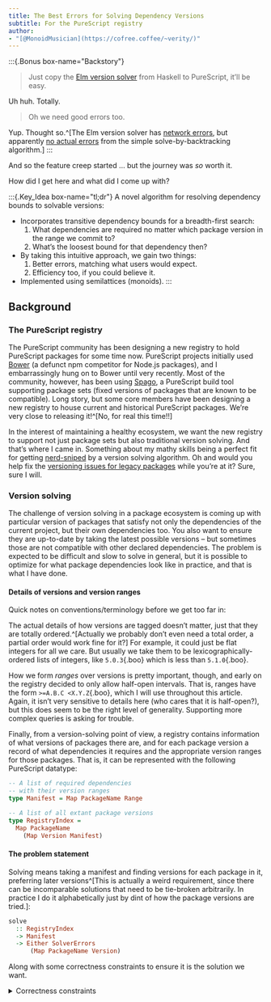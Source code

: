```yaml
---
title: The Best Errors for Solving Dependency Versions
subtitle: For the PureScript registry
author:
- "[@MonoidMusician](https://cofree.coffee/~verity/)"
---
```


:::{.Bonus box-name="Backstory"}
> Just copy the [Elm version solver](https://github.com/elm/compiler/blob/0.19.1/builder/src/Deps/Solver.hs) from Haskell to PureScript, itʼll be easy.

Uh huh. Totally.

> Oh we need good errors too.

Yup. Thought so.^[The Elm version solver has [network errors](https://github.com/elm/compiler/blob/c9aefb6230f5e0bda03205ab0499f6e4af924495/builder/src/Reporting/Exit.hs#L902-L905), but apparently [no actual errors](https://github.com/elm/compiler/blob/c9aefb6230f5e0bda03205ab0499f6e4af924495/builder/src/Deps/Solver.hs#L102) from the simple solve-by-backtracking algorithm.]
:::


And so the feature creep started … but the journey was _so_ worth it.

How did I get here and what did I come up with?

:::{.Key_Idea box-name="tl;dr"}
A novel algorithm for resolving dependency bounds to solvable versions:

- Incorporates transitive dependency bounds for a breadth-first search:
  1. What dependencies are required no matter which package version in the range we commit to?
  2. Whatʼs the loosest bound for that dependency then?
- By taking this intuitive approach, we gain two things:
  1. Better errors, matching what users would expect.
  2. Efficiency too, if you could believe it.
- Implemented using semilattices (monoids).
:::

## Background

### The PureScript registry

The PureScript community has been designing a new registry to hold PureScript packages for some time now.
PureScript projects initially used [Bower](https://bower.io/) (a defunct npm competitor for Node.js packages), and I embarrassingly hung on to Bower until very recently.
Most of the community, however, has been using [Spago](https://github.com/purescript/spago), a PureScript build tool supporting package sets (fixed versions of packages that are known to be compatible).
Long story, but some core members have been designing a new registry to house current and historical PureScript packages.
Weʼre very close to releasing it!^[No, for real this time!!]

In the interest of maintaining a healthy ecosystem, we want the new registry to support not just package sets but also traditional version solving.
And thatʼs where I came in.
Something about my mathy skills being a perfect fit for getting [nerd-sniped](https://xkcd.com/356/) by a version solving algorithm.
Oh and would you help fix the [versioning issues for legacy packages](https://github.com/purescript/registry-dev/pull/580) while youʼre at it?
Sure, sure I will.

### Version solving

The challenge of version solving in a package ecosystem is coming up with particular version of packages that satisfy not only the dependencies of the current project, but their own dependencies too.
You also want to ensure they are up-to-date by taking the latest possible versions – but sometimes those are not compatible with other declared dependencies.
The problem is expected to be difficult and slow to solve in general, but it is possible to optimize for what package dependencies look like in practice, and that is what I have done.

#### Details of versions and version ranges

Quick notes on conventions/terminology before we get too far in:

The actual details of how versions are tagged doesnʼt matter, just that they are totally ordered.^[Actually we probably donʼt even need a total order, a partial order would work fine for it?]
For example, it could just be flat integers for all we care.
But usually we take them to be lexicographically-ordered lists of integers, like `5.0.3`{.boo} which is less than `5.1.0`{.boo}.

How we form _ranges_ over versions is pretty important, though, and early on the registry decided to only allow half-open intervals.
That is, ranges have the form `>=A.B.C <X.Y.Z`{.boo}, which I will use throughout this article.
Again, it isnʼt very sensitive to details here (who cares that it is half-open?), but this does seem to be the right level of generality.
Supporting more complex queries is asking for trouble.

Finally, from a version-solving point of view, a registry contains information of what versions of packages there are, and for each package version a record of what dependencies it requires and the appropriate version ranges for those packages.
That is, it can be represented with the following PureScript datatype:
```haskell
-- A list of required dependencies
-- with their version ranges
type Manifest = Map PackageName Range

-- A list of all extant package versions
type RegistryIndex =
  Map PackageName
    (Map Version Manifest)
```

#### The problem statement

Solving means taking a manifest and finding versions for each package in it, preferring later versions^[This is actually a weird requirement, since there can be incomparable solutions that need to be tie-broken arbitrarily. In practice I do it alphabetically just by dint of how the package versions are tried.]:
```haskell
solve
  :: RegistryIndex
  -> Manifest
  -> Either SolverErrors
      (Map PackageName Version)
```

Along with some correctness constraints to ensure it is the solution we want.

<details class="Details" data-box-name="CSS">
<summary>Correctness constraints</summary>
```haskell
let r :: RegistryIndex
let m :: Manifest
let otherSol :: Map PackageName Version

-- We need the solution to solve the manifest and dependency's requirements
isASolutionFor r m (fromRight (solve r m)) &&
-- There are no strictly better versions to be found
( isASolutionFor r m otherSol
  `implies` isn'tWorseSolutionThan otherSol (fromRight (solve r m))
)
where
satisfies
  :: Map PackageName Version
  -> Map PackageName Range
  -> Boolean
satisfies sol m =
  allWithIndex
    ( \package range ->
        case Map.lookup package sol of
          Nothing -> false
          Just version -> range `includes` version
    )
    m

isASolutionFor
  :: RegistryIndex
  -> Manifest
  -> Map PackageName Version
  -> Boolean
isASolutionFor r m sol = and
  -- All packages received a version
  [ Map.keys m `isSubsetEqOf` Map.keys sol
  -- All solved versions fit into the range
  -- as required in the manifest
  , sol `satisfies` m
  -- All packages have their dependencies satisfied
  , allWithIndex
      ( \package version ->
          case Map.lookup package r >>= Map.lookup version of
            Nothing -> false
            Just deps ->
              sol `satisfies` deps
    )
    sol
  ]

isn'tWorseSolutionThan :: Map PackageName Version -> Map PackageName Version -> Boolean
isn'tWorseSolutionThan other optimal =
  Maps.keys optimal `isSubsetEqOf` Map.keys other
  && not allWithIndex
    ( \package version ->
        case Map.lookup package other of
          Nothing -> true

    )
    optimal
  -- FIXME
```
</details>

#### Dependencies are tricky

In particular, note that dependencies are associated with a particular _version_.
A package _range_ doesnʼt need to have well-defined dependencies at all!

This is something that we forget about when using packages in our day-to-day lives, but an algorithm needs to handle all cases we could throw at it.

## Depth-first backtracking algorithm

As I alluded to in the intro, I started off by copying [Elmʼs version solving algorithm](https://github.com/elm/compiler/blob/0.19.1/builder/src/Deps/Solver.hs).
Itʼs a very simple depth-first backtracking algorithm:

1. Try the latest compatible version of the package in front of you, based on the global requirements
2. Add its dependency ranges to the global requirements^[Since we chose a particular version in the previous step, its dependency ranges are well-defined, just being given in its manifest.]
3. Recursively see if the new global requirements can be solved
4. Backtrack to the next latest version at each failure.

Itʼs easy to see why this is worst-case exponential, and not going to hit fast cases particularly often.
In fact, we expect the problem to remain worst-case exponential, but spoiler: we can do much better in most reasonable cases!

Besides performance, the main obstacle I wrestled with was that it had no errors.
It turns out these are related concerns:
because the algorithm is so naïve, it isnʼt making use of available information to make smart choices, and this would reflect in the errors it could produce.

### Errors for a backtracking algorithm

I discovered that this problem of solving package versions corresponds well to what I have been thinking about in terms of compiler/typechecker errors for the past couple years.
So thereʼs some good lore here on what I believe errors should look like, but thatʼs for another post.

Basically, good errors should be a faithful reflection of the internal logic of the solver.
This is the main hint that performance and errors are linked:
if the solver is trying too many bad options, itʼs going to generate a ton of errors for all of those choices.
These errors are bad because they mainly reflect bad choices of the solver, not necessarily problems with the underlying data (the manifests).
Itʼs only once _every option_ has failed that you know that the underlying manifests were not compatible.
Our goal later, then, will be to reduce the number of choices to make and commit to errors as soon as possible.

The second problem with the errors is that the naïve backtracking does a *lot* of duplicate work, in between choices of packages.
In the worst case scenario, two package versions have the same manifests, so trying them separately will duplicate most of the work!^[
The only difference between two versions of the same package with the same manifests is that some later requirements may constrain that packageʼs range to eliminate one or the other.
]

It is possible to deduplicate errors after the fact, but those heuristics seem complex in general, and there are two problems still:

1. Youʼve already lost the performance associated with the duplicate work, and are spending more time trying to fix it
2. You might as well write the algorithm to incorporate the deduplication in the first place!!

There are some existing approaches to increase sharing/reduce duplicate work, in the context of general constraint solving and more particularly version solving with these type of bounds.
I briefly glanced at them, but they donʼt seem to address the heart of the issue like my algorithm does.

#### Algebraic errors

In a solver algorithm, we write programs in terms of some error monad.
The backtracking algorithm essentially corresponds to a complicated Boolean expression, a tree of various constraints joined with conjunction and disjunction.
Thinking of it as `Applicative`{.haskell}+`Alternative`{.haskell}, we see that `<*>`{.haskell} corresponds to conjunction `&&`{.haskell} and `<|>`{.haskell} corresponds to disjunction `||`{.haskell}.

```boo
console >=5.0.0 <6.0.0

(console == 5.0.0 && prelude >=5.0.0 <6.0.0)
|| (console == 5.0.1 && prelude >=5.0.1 <6.0.0)
```

An error, then, is some kind of proof that the Boolean always evaluates to false.
SAT solvers have done a great job of doing this in the general case.
And you can think a bit about what this means.

In addition to the literal Boolean clauses, we want the errors to record some additional metboota about where they came from: particular manifests and the current manifest we are trying to solve.

### Drawbacks of depth-first

However, we can only do so much: we remain limited to the logic of the algorithm.
With a depth-first algorithm in particular, the errors donʼt convey the global picture that the user is looking for.

I mean, you _can_ report these kinds of Boolean clause errors, but they are so confusing that you might as well just throw up your hands and say “I tried something and it didnʼt work.”
Thatʼs all the user would get from the errors anyways, since thatʼs really all the algorithm did:
It started with an essentially random package, committed to a version of it immediately, tried other things as a consequence, and eventually reported that nothing worked.

So, since my goal was better errors, [my next idea](https://github.com/purescript/registry-dev/pull/496#issuecomment-1225145757) was to try to patch it to _run_ the depth-first backtracking algorithm, but create a post-mortem analysis to _report_ more sensible errors.
For example, from the Boolean algebra perspective, you can do basic tricks to factor out common sub-expressions.^[Foreshadowing …]

I couldnʼt bring myself to write that.
So I just wrote a novel breadth-first algorithm.

I spent a significant chunk of time writing it.
I spent several weekends debugging its performance.

And the results are amazing.

## My breadth-first algorithm

Hereʼs where I admit my biggest weakness: prior art.
I have a great difficulty reading existing research on some topics.
Especially when the problem is so obviously begging for a nice solution like this!
Itʼs easier to work out the details for myself to be honest.
And then blog about it so that people who are _not_ like me learn what I have done.
(Apologies to those who are like me who will never read this and perhaps reinvent it. Godspeed.)

I spent a couple months designing a whole new algorithm from scratch.
The basic idea is that we gather as much information we can before committing to any versions.
This is done through the use of what I have coined as [quasi-transitive dependencies](#intuitive-foundations-quasi-transitive-dependencies).

:::{.Details box-name="Overview"}
The main steps are:

1. Load the slice of the registry index that we care about: package versions that are transitively reachable from the package ranges mentioned in the current manifest.
2. Gather information about _quasi-transitive_ dependencies for manifests in the registry as well as the current manifest we are solving, looping until there is no more obvious information to discover.
3. Check if the requirements have hit an error in the requirements already.
4. If not, check if we have solved it: do all the latest versions of requirements work as a solution?
5. Only as a last resort do we succumb to picking a package and recursively solving each of its versions, starting from the latest.

Note that the quasi-transitive dependencies check essentially commits to unique versions immediately, so by the time we reach step 5 we know that there are at least two possible versions of some dependency and are forced to commit to one to make progress.
It turns out that in practice, we already hit errors before we have to do that, so weʼve avoided the worst of the exponential blowup!

You can [read these steps in the code directly](https://github.com/purescript/registry-dev/blob/30a88ac7bd48a73bb2bcf9240b20b09a713ee0b9/lib/src/Solver.purs#L249-L289).
:::

### Intuitive foundations: quasi-transitive dependencies

Recall what I said in [dependencies are tricky]: “A package _range_ doesnʼt need to have well-defined dependencies at all!”
Oh – but they often _do_ in practice.

If we can get extra knowledge about requirements before committing to any particular versions,
we have a chance at implementing some sort of breadth-first search.

How much extra knowledge we obtain depends on how packages treat their dependency bounds in the registry.
In the case of how PureScript packages tend to bound dependencies, it turns out to be a lot of knowledge.
This is because most stable PureScript libraries update with each breaking compiler release and depend on the corresponding major version range of `prelude` and various other core packages.
Since a lot of versions move in lockstep, it is pretty safe to assign loose dependencies to a package range and even reach for further transitive dependencies.

In general, when bumping minor and patch versions, packages tend to keep the same list of dependencies at similar version ranges.
Things are a bit more chaotic between major versions, but it is rarer that packages allowed different major versions in their manifests in the first place, and so there is some semblance of continuity.

Now we need to use this to our advantage:

:::Key_Idea
The idea is that we come up with _quasi-transitive dependencies_ for a package range – a lower bound of the absolutely necessary requirements that follow from a package _range_ being required.

There are two rules here:

1. If a package is not required by all versions in the range, we cannot say it is required overall.
2. When it _is_ depended on by all versions in a range, we take the loosest bounds we see: the lowest lower bound and the greatest upper bound.
:::

It turns out that we can formulate this rule as a [semigroup instance](https://pursuit.purescript.org/packages/purescript-functors/5.0.0/docs/Data.Functor.App#v:semigroupApp) that applies the logic for us to a collection of manifests:
```haskell
instance Semigroup (App (Map PackageName) Loose) where
  append (App m1) (App m2) = append <$> m1 <*> m2

foldMap1
  :: NonEmptyArray (App (Map PackageName) Loose)
  -> App (Map PackageName) Loose

instance Coercible Manifest (App (Map PackageName) Loose)
```

Note that this is in fact not a monoid: [`Map`{.haskell}](https://pursuit.purescript.org/packages/purescript-ordered-collections/docs/Data.Map#t:Map) only has an [`Apply`{.haskell}](https://pursuit.purescript.org/packages/purescript-prelude/docs/Control.Apply#t:Apply) instance (which gives the `<*>`{.haskell} operator to merge common keys), not [`Applicative`{.haskell}](https://pursuit.purescript.org/packages/purescript-prelude/docs/Control.Applicative#t:Applicative) (which would give `pure`{.haskell} but does not make sense for `Map`{.haskell} since it would have to contain _all_ keys!).

As a further optimization, while we are checking package versions, we may discard those that do not solve due to an obvious conflict.
This may seem strange: In the PureScript registry, each package will solve individually, we check that on upload.
But given the additional constraints of a particular manifest we are solving, we may end up with conflicts against various package versions that are incompatible with the global requirements, especially as we continue to aggregate quasi-transitive dependencies.

```haskell
-- | We record what dependency ranges are required no matter which version
-- | of the package we pick from the registry. That is, we report the loosest
-- | bounds when all packages report a bound for it. By filling in transitive
-- | dependencies on the registry itself, then, these bounds become more
-- | accurate.
-- |
-- | Also note that removing the redundant requirements via `addFrom` is safe
-- | with the assumptions here: if one local requirement is equal to or looser
-- | than a global requirement, then this result here would also be equal to or
-- | looser than the global requirement.
commonDependencies
  :: TransitivizedRegistry
  -> PackageName
  -> Intersection
  -> SemigroupMap PackageName Intersection
commonDependencies registry package range =
  let
    inRange =
      getPackageRange registry package range
    solvableInRange =
      Array.mapMaybe (traverse toLoose) (Array.fromFoldable inRange)
  in
    case NEA.fromArray solvableInRange of
      Nothing -> mempty
      Just versionDependencies ->
        case NEA.foldMap1 App (un SemigroupMap <$> versionDependencies) of
          App reqs ->
            SemigroupMap $ reqs <#> asDependencyOf range <<< fromLoose
```

#### Composing relations

It looks like a familiar formula: the composition of two relations in logic.
Phrased in set theory, [Wikipedia says](https://en.wikipedia.org/wiki/Composition_of_relations#Definition):

> If \(R \subseteq X \times Y\) and \(S \subset Y \times Z\) are two binary relations, then their composition \(R;S\) is the relation
> \[ R;S=\{(x,z)\in X\times Z:{\text{ there exists }}y\in Y{\text{ such that }}(x,y)\in R{\text{ and }}(y,z)\in S\}. \]
>
> In other words, \(R;S\subseteq X\times Z\) is defined by the rule that says \((x,z)\in R;S\) if and only if there is an element \(y\in Y\) such that \(x\,R\,y\,S\,z\) (that is, \((x,y)\in R\) and \((y,z)\in S\)).

The key part here is that we take our input and our output and we ask: is there something _in the middle_ that serves to connect the input to the output?

However, we arenʼt dealing with generic relations here, weʼre only dealing with half-open intervals.

We can certainly think of it as an approximation.
That is, we know how to make intervallic dependencies a relation, so we compose them as relations and then take the largest interval that fits.
Maybe there is a way to categorify it directly, I donʼt know.

### Implementing it

The core backtracking algorithm actually still exists in the spine of the solver, but its role is greatly reduced.
In fact, this has a funny implication for testing the algorithm:
_the correctness is visible not in solutions of the algorithm but in its speed and errors._

The literal results of the solver were accurate all along.
But when I finally got it working _fast_, I knew all my logic was in place for all the intermediate steps.
In particular, this means that we preempted most of the (exponential) backtracking.

#### Monoids, monoids everywhere

Again, a topic for another blog post, but I love monoids, semilattices in particular, because they capture information gathering in ways that lend themselves to reliable implementation.

In particular, because of their idempotence, semilattices are great because you just need to make sure you cover all cases.
If youʼre dealing with a well-behaved logical scenario, and have written your logic correctly, thereʼs no chance that you accidentally make things break.
Thereʼs no such thing as too much where semilattices are involved!

#### Knowledge propagation

Figuring out the correct way to propagate known requirements kept me occupied for days.
It turns out I had done it wrong the first time, so it is good I thought it over again!

As weʼre keeping our `TransitivizedRegistry`{.haskell} updated, we want to only calculate updates to the things that might need it.
Itʼs certainly the trickiest part of the whole algorithm to reason about, but there is this one nugget of insight that coalesced into the knowledge I needed to turn it into an algorithm:

:::Key_Idea
The manifests for package versions might need to update when some of their dependencies update.
However, not all updates need to propagate like this from dependencies to their reverse dependencies.
In particular, if a manifest is updating because its dependencies tightened, _if_ this will significantly affect its reverse dependencies they should _already_ be depending on the transitive dependencies directly and updating because of it.
This leaves us with the only major updates being because a dependency was _added_, which the parent did not know about yet so it needs to rescan its dependencies.

The other case is that if a package version picks up an obvious failure, its reverse dependencies need to be notified.
They may pick up a quasi-transitive dependency once this failing package version is dropped, if it was missing that particular dependency but others had it.
:::

```haskell
-- | A package may update because its dependencies tightened, but any reverse
-- | dependencies should have already caught that update in this same tick.
-- | So what we look for is either a new transitive dependency picked up (which
-- | the parent will need to incorporate), or newly failing to solve,
-- | both of which may introduce new dependencies for reverse dependencies
-- | through the `commonDependencies` calculation.
majorUpdate :: SemigroupMap PackageName Intersection -> SemigroupMap PackageName Intersection -> SemigroupMap PackageName Intersection -> Boolean
majorUpdate (SemigroupMap required) (SemigroupMap orig) updated =
  let
    minor = { added: false, failedAlready: false, failedNow: false }

    info :: { added :: Boolean, failedNow :: Boolean, failedAlready :: Boolean }
    info = updated # anyWithIndex \package range ->
      case Map.lookup package orig of
        Nothing ->
          -- This bound may have been omitted merely because it was subsumed by
          -- a global requirement (see `addFrom`), so adding it back does not
          -- count as a major update:
          case Map.lookup package required of
            Nothing -> minor { added = true }
            Just range' -> minor { added = lowerBound range > lowerBound range' || upperBound range < upperBound range' }
        Just r -> minor { failedAlready = not good r, failedNow = not good range }
  in
    case info of
      { added: true } -> true
      { failedNow: true, failedAlready: false } -> true
      _ -> false

-- | Update package versions in the registry with their quasi-transitive
-- | dependencies, if their dependencies were updated in the last tick. The set
-- | global requirements is needed here because those are elided from the
-- | dependencies in each package version, so to tell how the local requirements
-- | updated we need need to peek at that (see `majorUpdate`).
exploreTransitiveDependencies :: RRU -> RRU
exploreTransitiveDependencies lastTick = (\t -> { required: lastTick.required, updated: accumulated (fst t), registry: snd t }) $
  lastTick.registry # traverseWithIndex \package -> traverseWithIndex \version deps ->
    let
      updateOne depName depRange = case Map.isEmpty (unwrap (getPackageRange lastTick.updated depName depRange)) of
        true -> mempty
        false -> Tuple (Disj true) (commonDependencies lastTick.registry depName depRange)
      Tuple (Disj peek) newDeps = foldMapWithIndex updateOne deps
      -- keep GC churn down by re-using old deps if nothing changed, maybe?
      dependencies = if peek then deps <> newDeps else deps
      updated = case peek && majorUpdate lastTick.required deps dependencies of
        true -> doubleton package version dependencies
        false -> mempty
    in
      Tuple updated dependencies
```


#### One simple trick for efficiency

It turns out that the algorithm is naturally efficient, with some help.

The biggest trick is using global constraints to discard redundant local constraints.
That is, if the manifest you are solving already constrains `prelude >=6.0.0 <7.0.0`{.boo}, then each package that lists that requirement or a looser one can ignore it.

```haskell
-- | The key to efficiency: take information from the bounds of global
-- | requirements and add it to the local requirements of each package version
-- | in the registry, BUT remove redundant bounds as we do so.
-- |
-- | For example, if we have a global requirement `>=3.1.0 <4.0.0`, then in the
-- | registry we will keep local dependency ranges for the same package that
-- | look like `>=3.2.0 <4.0.0` or `>=3.1.0 <3.9.0` and remove ranges like
-- | `>=3.0.0 <4.0.0` or `>=3.1.0 <4.0.0` itself.
addFrom
  :: SemigroupMap PackageName Intersection
  -> SemigroupMap PackageName Intersection
  -> SemigroupMap PackageName Intersection
addFrom (SemigroupMap required) =
  over SemigroupMap $ Map.mapMaybeWithKey \package ->
    case Map.lookup package required of
      Nothing -> Just
      Just i -> \j ->
        if j `wouldUpdate` i then Just (j <> i)
        else Nothing

-- | Used in `addFrom, `wouldUpdate j i` is an optimized version of
-- | `(i <> j /= i)`.
wouldUpdate :: Intersection -> Intersection -> Boolean
wouldUpdate j i =
  lowerBound j > lowerBound i ||
  upperBound j < upperBound i
```

Unfortunately I had to add a bit of special casing in the propagation to handle this, in particular [when checking for major updates](https://github.com/purescript/registry-dev/blob/30a88ac7bd48a73bb2bcf9240b20b09a713ee0b9/lib/src/Solver.purs#L493-L495), but the exceptional efficiency is more than worth the slight inelegance.

##### Oh but I spent so much time getting here

I almost made a profiling analysis library.
JavaScript performance testing is useless because it gets washed away in a sea of lambdas, and I couldnʼt find/make a tool to aggregate the lambda information into their named parents.
Wrap particular segments in profiling.

I also needed a histogram viewer.

### Errors

Room for improvement.
But decent off the bat.
And a clear direction for improvement, unlike depth-first algorithms.

Conflicts.
(Conflict “clauses.”)

You have to trust that the system determined these are required: it wonʼt tell you exactly what decisions led to it requiring it.

But it does keep around provenance information that tells you enough about where it originated.

#### Provenance

Normally I like to keep full provenance.
However, it is really slick in this domain: we only need to keep track of the endpoints.
In particular, I keep track of which particular package version manifest(s) gave us the constraint we are talking about, and which constraints in the current manifest caused it to be required.

It seems that it weakens the logical connection just a bit, I donʼt know if they can be put into formal properties anymore.
(E.g. “Deleting the mentioned constraint from the current manifest affects it in _this_ way.”)

But I believe it is the information that users want to see, and certainly falls into the category of making it actionable so they can run it again to make progress.
In particular, knowing which clauses of the current manifest led to it is crucial in answering the question, “What do I need to change to fix the error”.

######## Side thought
Itʼs interesting that nothing here required that dependencies are acyclic.
I actually made some tiny decisions that ensured that this would work, without causing an infinite loop for example, but it was minor things.
